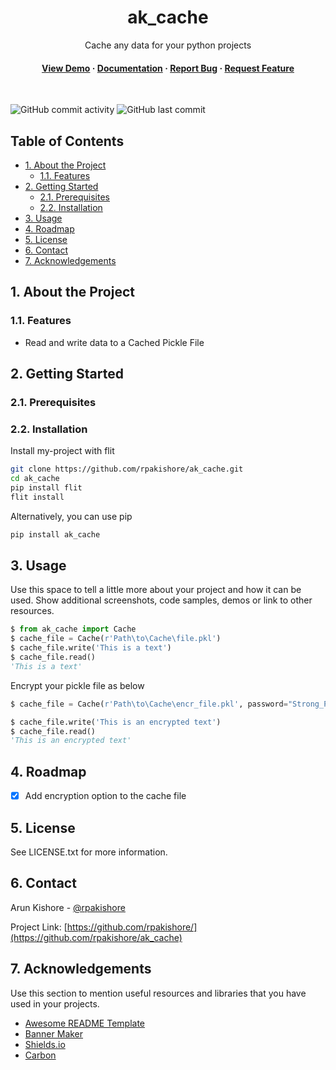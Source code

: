 <!--- Heading --->
<div align="center">
  <h1>ak_cache</h1>
  <p>
    Cache any data for your python projects
  </p>
<h4>
    <a href="https://github.com/rpakishore/ak_cache/">View Demo</a>
  <span> · </span>
    <a href="https://github.com/rpakishore/ak_cache">Documentation</a>
  <span> · </span>
    <a href="https://github.com/rpakishore/ak_cache/issues/">Report Bug</a>
  <span> · </span>
    <a href="https://github.com/rpakishore/ak_cache/issues/">Request Feature</a>
  </h4>
</div>
<br />

![GitHub commit activity](https://img.shields.io/github/commit-activity/m/rpakishore/ak_cache)
![GitHub last commit](https://img.shields.io/github/last-commit/rpakishore/ak_cache)
<!-- Table of Contents -->
<h2>Table of Contents</h2>

- [1. About the Project](#1-about-the-project)
  - [1.1. Features](#11-features)
- [2. Getting Started](#2-getting-started)
  - [2.1. Prerequisites](#21-prerequisites)
  - [2.2. Installation](#22-installation)
- [3. Usage](#3-usage)
- [4. Roadmap](#4-roadmap)
- [5. License](#5-license)
- [6. Contact](#6-contact)
- [7. Acknowledgements](#7-acknowledgements)

<!-- About the Project -->
## 1. About the Project

<!-- Features -->
### 1.1. Features

- Read and write data to a Cached Pickle File

<!-- Getting Started -->
## 2. Getting Started

<!-- Prerequisites -->
### 2.1. Prerequisites

<!-- Installation -->
### 2.2. Installation

Install my-project with flit

```bash
git clone https://github.com/rpakishore/ak_cache.git
cd ak_cache
pip install flit
flit install
```

Alternatively, you can use pip

```bash
pip install ak_cache
```

<!-- Usage -->
## 3. Usage

Use this space to tell a little more about your project and how it can be used. Show additional screenshots, code samples, demos or link to other resources.

```python
$ from ak_cache import Cache
$ cache_file = Cache(r'Path\to\Cache\file.pkl')
$ cache_file.write('This is a text')
$ cache_file.read()
'This is a text'
```

Encrypt your pickle file as below

```python
$ cache_file = Cache(r'Path\to\Cache\encr_file.pkl', password="Strong_Password")

$ cache_file.write('This is an encrypted text')
$ cache_file.read()
'This is an encrypted text'
```
<!-- Roadmap -->
## 4. Roadmap

- [x] Add encryption option to the cache file

<!-- License -->
## 5. License

See LICENSE.txt for more information.

<!-- Contact -->
## 6. Contact

Arun Kishore - [@rpakishore](mailto:rpakishore@gmail.com)

Project Link: [https://github.com/rpakishore/](https://github.com/rpakishore/ak_cache)

<!-- Acknowledgments -->
## 7. Acknowledgements

Use this section to mention useful resources and libraries that you have used in your projects.

- [Awesome README Template](https://github.com/Louis3797/awesome-readme-template/blob/main/README-WITHOUT-EMOJI.md)
- [Banner Maker](https://banner.godori.dev/)
- [Shields.io](https://shields.io/)
- [Carbon](https://carbon.now.sh/)
